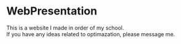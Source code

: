 # WebPresentation
This is a website I made in order of my school. \
If you have any ideas related to optimazation, please message me.
